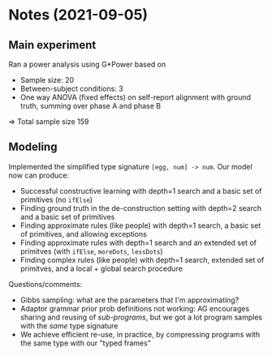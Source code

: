 
# Notes (2021-09-05)

## Main experiment

Ran a power analysis using  G*Power based on

* Sample size: 20
* Between-subject conditions: 3
* One way ANOVA (fixed effects) on self-report alignment with ground truth, summing over phase A and phase B

=> Total sample size 159

## Modeling

Implemented the simplified type signature `[egg, num] -> num`.
Our model now can produce:

* Successful constructive learning with depth=1 search and a basic set of primitives (no `ifElse`)
* Finding ground truth in the de-construction setting with depth=2 search and a basic set of primitives
* Finding approximate rules (like people) with depth=1 search, a basic set of primitives, and allowing exceptions
* Finding approximate rules with depth=1 search and an extended set of primitves (with `ifElse`, `moreDots`, `lessDots`)
* Finding complex rules (like people) with depth=1 search, extended set of primitves, and a local + global search procedure

Questions/comments:

* Gibbs sampling: what are the parameters that I'm approximating?
* Adaptor grammar prior prob definitions not working: AG encourages sharing and reusing of *sub-programs*, but we got a lot program samples with the *same* type signature
* We achieve efficient re-use, in practice, by compressing programs with the same type with our "typed frames"
